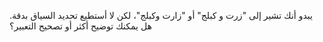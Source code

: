 يبدو أنك تشير إلى "زرت و كبلج" أو "زارت وكبلج"، لكن لا أستطيع تحديد السياق بدقة. هل يمكنك توضيح أكثر أو تصحيح التعبير؟



